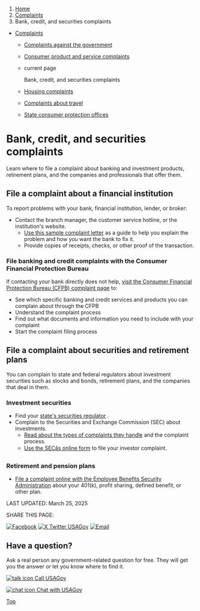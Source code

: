 1. [Home](/)
2. [Complaints](/complaints)
3. Bank, credit, and securities complaints

* [Complaints](/complaints)
  + [Complaints against the government](/complaints-against-government)
  + [Consumer product and service complaints](/consumer-complaints)
  + current page

    Bank, credit, and securities complaints
  + [Housing complaints](/housing-complaints)
  + [Complaints about travel](/travel-complaints)
  + [State consumer protection offices](/state-consumer)

Bank, credit, and securities complaints
=======================================

Learn where to file a complaint about banking and investment products, retirement plans, and the companies and professionals that offer them.

**File a complaint about a financial institution**
--------------------------------------------------

To report problems with your bank, financial institution, lender, or broker:

* Contact the branch manager, the customer service hotline, or the institution's website.
  + [Use this sample complaint letter](https://consumer.ftc.gov/articles/sample-customer-complaint-letter)
    as a guide to help you explain the problem and how you want the bank to fix it.
  + Provide copies of receipts, checks, or other proof of the transaction.

### **File banking and credit complaints with the Consumer Financial Protection Bureau**

If contacting your bank directly does not help,
[visit the Consumer Financial Protection Bureau (CFPB) complaint page](https://www.consumerfinance.gov/complaint/)
to:

* See which specific banking and credit services and products you can complain about through the CFPB
* Understand the complaint process
* Find out what documents and information you need to include with your complaint
* Start the complaint filing process

**File a complaint about securities and retirement plans**
----------------------------------------------------------

You can complain to state and federal regulators about investment securities such as stocks and bonds, retirement plans, and the companies that deal in them.

### **Investment securities**

* Find your
  [state's securities regulator](https://www.nasaa.org/contact-your-regulator/)
  .
* Complain to the Securities and Exchange Commission (SEC) about investments.
  + [Read about the types of complaints they handle](https://www.investor.gov/introduction-investing/general-resources/news-alerts/alerts-bulletins/investor-bulletins-48)
    and the complaint process.
  + [Use the SECâs online form](https://www.sec.gov/oiea/Complaint.html)
    to file your investor complaint.

### **Retirement and pension plans**

* [File a complaint online with the Employee Benefits Security Administration](https://www.askebsa.dol.gov/WebIntake/)
  about your 401(k), profit sharing, defined benefit, or other plan.

LAST UPDATED:
March 25, 2025

SHARE THIS PAGE:

[![Facebook](/themes/custom/usagov/images/social-media-icons/Facebook_Icon.svg)](https://www.facebook.com/sharer/sharer.php?u=https://www.usa.gov/bank-credit-complaints&v=3)
[![X Twitter USAGov](/themes/custom/usagov/images/social-media-icons/X_Twitter_Icon.svg?version=2)](https://twitter.com/intent/tweet?source=webclient&text=https://www.usa.gov/bank-credit-complaints)
[![Email](/themes/custom/usagov/images/social-media-icons/Email_Icon.svg?version=2)](mailto:?subject=https://www.usa.gov/bank-credit-complaints)

Have a question?
----------------

Ask a real person any government-related question for free. They will get you the answer or let you know where to find it.

[![talk icon](/themes/custom/usagov/images/ICONS_talk.png)
Call USAGov](/phone)

[![chat icon](/themes/custom/usagov/images/ICONS_chat.png)
Chat with USAGov](/chat)

[Top](#main-content)